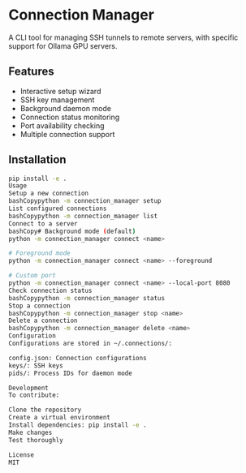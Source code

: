 # Connection Manager

A CLI tool for managing SSH tunnels to remote servers, with specific support for Ollama GPU servers.

## Features
- Interactive setup wizard
- SSH key management
- Background daemon mode
- Connection status monitoring
- Port availability checking
- Multiple connection support

## Installation
```bash
pip install -e .
Usage
Setup a new connection
bashCopypython -m connection_manager setup
List configured connections
bashCopypython -m connection_manager list
Connect to a server
bashCopy# Background mode (default)
python -m connection_manager connect <name>

# Foreground mode
python -m connection_manager connect <name> --foreground

# Custom port
python -m connection_manager connect <name> --local-port 8080
Check connection status
bashCopypython -m connection_manager status
Stop a connection
bashCopypython -m connection_manager stop <name>
Delete a connection
bashCopypython -m connection_manager delete <name>
Configuration
Configurations are stored in ~/.connections/:

config.json: Connection configurations
keys/: SSH keys
pids/: Process IDs for daemon mode

Development
To contribute:

Clone the repository
Create a virtual environment
Install dependencies: pip install -e .
Make changes
Test thoroughly

License
MIT
